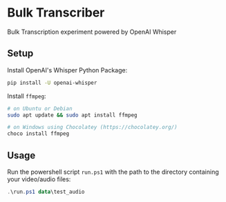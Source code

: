 # Bulk Transcriber
 Bulk Transcription experiment powered by OpenAI Whisper

## Setup

Install OpenAI's Whisper Python Package:

```bash
pip install -U openai-whisper
```

Install `ffmpeg`:

```bash
# on Ubuntu or Debian
sudo apt update && sudo apt install ffmpeg

# on Windows using Chocolatey (https://chocolatey.org/)
choco install ffmpeg
```

## Usage

Run the powershell script `run.ps1` with the path to the directory containing your video/audio files:

```ps1
.\run.ps1 data\test_audio
```